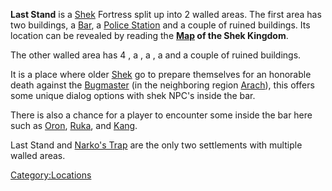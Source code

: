 **Last Stand** is a [Shek](02%20-%20Projects%20&%20Wikis/Kenshi/Kenshi%20Wiki/Kenshi%20Wiki%20Template/Shek_Kingdom.md "wikilink") Fortress split up
into 2 walled areas. The first area has two [](Faction_HQ.md) buildings, a [Bar](Shek_Bar.md "wikilink"), a
[Police Station](Police_Station.md "wikilink") and a couple of ruined
buildings. Its location can be revealed by reading the
**[Map](Maps.md "wikilink") of the Shek Kingdom**.

The other walled area has 4 [](Police_Station.md), a [](Shek_Weapon_Shop.md), a [](Armour_&_Clothing_Shops.md), a [](Faction_HQ.md) and a couple of ruined buildings.

It is a place where older [Shek](Shek.md "wikilink") go to prepare
themselves for an honorable death against the
[Bugmaster](Bugmaster.md "wikilink") (in the neighboring region
[Arach](Arach.md "wikilink")), this offers some unique dialog options with
shek NPC's inside the bar.

There is also a chance for a player to encounter some [](Unique_Recruits.md) inside the bar here such as
[Oron](Oron.md "wikilink"), [Ruka](Ruka.md "wikilink"), [](Rane_the_Giant.md) and [Kang](Kang.md "wikilink").

Last Stand and [Narko's Trap](Narko's_Trap.md "wikilink") are the only two
settlements with multiple walled areas.

[Category:Locations](Category:Locations "wikilink")